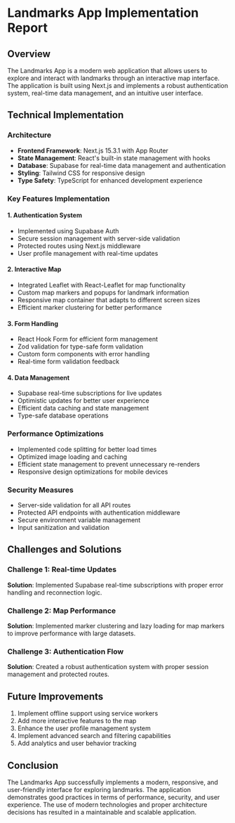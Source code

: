 # Landmarks App Implementation Report

## Overview
The Landmarks App is a modern web application that allows users to explore and interact with landmarks through an interactive map interface. The application is built using Next.js and implements a robust authentication system, real-time data management, and an intuitive user interface.

## Technical Implementation

### Architecture
- **Frontend Framework**: Next.js 15.3.1 with App Router
- **State Management**: React's built-in state management with hooks
- **Database**: Supabase for real-time data management and authentication
- **Styling**: Tailwind CSS for responsive design
- **Type Safety**: TypeScript for enhanced development experience

### Key Features Implementation

#### 1. Authentication System
- Implemented using Supabase Auth
- Secure session management with server-side validation
- Protected routes using Next.js middleware
- User profile management with real-time updates

#### 2. Interactive Map
- Integrated Leaflet with React-Leaflet for map functionality
- Custom map markers and popups for landmark information
- Responsive map container that adapts to different screen sizes
- Efficient marker clustering for better performance

#### 3. Form Handling
- React Hook Form for efficient form management
- Zod validation for type-safe form validation
- Custom form components with error handling
- Real-time form validation feedback

#### 4. Data Management
- Supabase real-time subscriptions for live updates
- Optimistic updates for better user experience
- Efficient data caching and state management
- Type-safe database operations

### Performance Optimizations
- Implemented code splitting for better load times
- Optimized image loading and caching
- Efficient state management to prevent unnecessary re-renders
- Responsive design optimizations for mobile devices

### Security Measures
- Server-side validation for all API routes
- Protected API endpoints with authentication middleware
- Secure environment variable management
- Input sanitization and validation

## Challenges and Solutions

### Challenge 1: Real-time Updates
**Solution**: Implemented Supabase real-time subscriptions with proper error handling and reconnection logic.

### Challenge 2: Map Performance
**Solution**: Implemented marker clustering and lazy loading for map markers to improve performance with large datasets.

### Challenge 3: Authentication Flow
**Solution**: Created a robust authentication system with proper session management and protected routes.

## Future Improvements
1. Implement offline support using service workers
2. Add more interactive features to the map
3. Enhance the user profile management system
4. Implement advanced search and filtering capabilities
5. Add analytics and user behavior tracking

## Conclusion
The Landmarks App successfully implements a modern, responsive, and user-friendly interface for exploring landmarks. The application demonstrates good practices in terms of performance, security, and user experience. The use of modern technologies and proper architecture decisions has resulted in a maintainable and scalable application. 